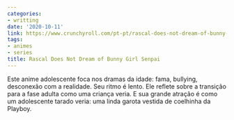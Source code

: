 ```yaml
---
categories:
- writting
date: '2020-10-11'
link: https://www.crunchyroll.com/pt-pt/rascal-does-not-dream-of-bunny-girl-senpai
tags:
- animes
- series
title: Rascal Does Not Dream of Bunny Girl Senpai
---
```


Este anime adolescente foca nos dramas da idade: fama, bullying, desconexão com a realidade. Seu ritmo é lento. Ele reflete sobre a transição para a fase adulta como uma criança veria. E sua grande atração é como um adolescente tarado veria: uma linda garota vestida de coelhinha da Playboy.


